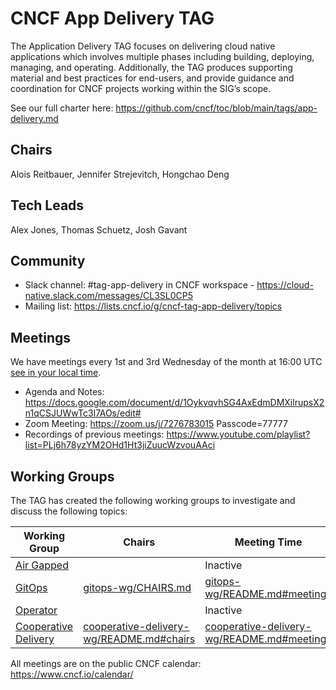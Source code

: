 # CNCF App Delivery TAG

The Application Delivery TAG focuses on delivering cloud native applications which involves multiple phases including building, deploying, managing, and operating. Additionally, the TAG produces supporting material and best practices for end-users, and provide guidance and coordination for CNCF projects working within the SIG’s scope.

See our full charter here: <https://github.com/cncf/toc/blob/main/tags/app-delivery.md>

## Chairs

Alois Reitbauer, Jennifer Strejevitch, Hongchao Deng

## Tech Leads

Alex Jones, Thomas Schuetz, Josh Gavant

## Community

* Slack channel: #tag-app-delivery in CNCF workspace - <https://cloud-native.slack.com/messages/CL3SL0CP5>
* Mailing list: <https://lists.cncf.io/g/cncf-tag-app-delivery/topics>

## Meetings

We have meetings every 1st and 3rd Wednesday of the month at 16:00 UTC [see in your local time](https://dateful.com/convert/utc?t=16).

* Agenda and Notes: <https://docs.google.com/document/d/1OykvqvhSG4AxEdmDMXilrupsX2n1qCSJUWwTc3I7AOs/edit#>
* Zoom Meeting: <https://zoom.us/j/7276783015> Passcode=77777
* Recordings of previous meetings: <https://www.youtube.com/playlist?list=PLj6h78yzYM2OHd1Ht3jiZuucWzvouAAci>

## Working Groups

The TAG has created the following working groups to investigate and discuss the following topics:

| Working Group | Chairs            | Meeting Time                          |
|---------------|------------------|---------------------------------------|
| [Air Gapped](https://github.com/cncf/tag-app-delivery/tree/main/air-gapped-wg)         |   | Inactive |
| [GitOps](https://github.com/cncf/tag-app-delivery/tree/main/gitops-wg) | [gitops-wg/CHAIRS.md](./gitops-wg/CHAIRS.md) | [gitops-wg/README.md#meetings](./gitops-wg/README.md#meetings) |
| [Operator](https://github.com/cncf/tag-app-delivery/tree/main/operator-wg) | | Inactive |
| [Cooperative Delivery](https://github.com/cncf/tag-app-delivery/tree/main/cooperative-delivery-wg) | [cooperative-delivery-wg/README.md#chairs](./cooperative-delivery-wg/README.md#chairs) | [cooperative-delivery-wg/README.md#meetings](./cooperative-delivery-wg/README.md#meetings) |

All meetings are on the public CNCF calendar: <https://www.cncf.io/calendar/>
